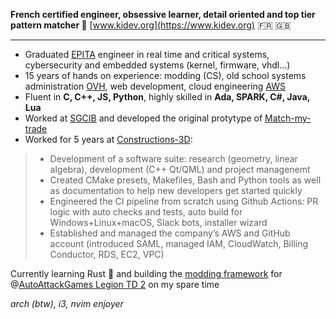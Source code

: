 **French certified engineer, obsessive learner, detail oriented and top tier pattern matcher 🧩**  [www.kidev.org](https://www.kidev.org) 🇫🇷 🇬🇧 
____
- Graduated [EPITA]() engineer in real time and critical systems, cybersecurity and embedded systems (kernel, firmware, vhdl...)
- 15 years of hands on experience: modding (CS), old school systems administration [OVH](https://www.ovhcloud.com/), web development, cloud engineering [AWS](https://aws.amazon.com/)
- Fluent in **C, C++, JS, Python**, highly skilled in **Ada, SPARK, C#, Java, Lua**
- Worked at [SGCIB](https://wholesale.banking.societegenerale.com/) and developed the original protytype of [Match-my-trade](https://tradematch.sgmarkets.com/whiteapp/#/matchmytrade)
- Worked for 5 years at [Constructions-3D](https://www.constructions-3d.com/):
>- Development of a software suite: research (geometry, linear algebra), development (C++ Qt/QML) and project managenemt
>- Created CMake presets, Makefiles, Bash and Python tools as well as documentation to help new developers get started quickly
>- Engineered the CI pipeline from scratch using Github Actions: PR logic with auto checks and tests, auto build for Windows+Linux+macOS, Slack bots, installer wizard
>- Established and managed the company’s AWS and GitHub account (introduced SAML, managed IAM, CloudWatch, Billing Conductor, RDS, EC2, VPC)

Currently learning Rust 🦀 and building the [modding framework](https://github.com/LegionTD2-Modding) for @[AutoAttackGames Legion TD 2](https://beta.legiontd2.com/) on my spare time

*arch (btw), i3, nvim enjoyer*
